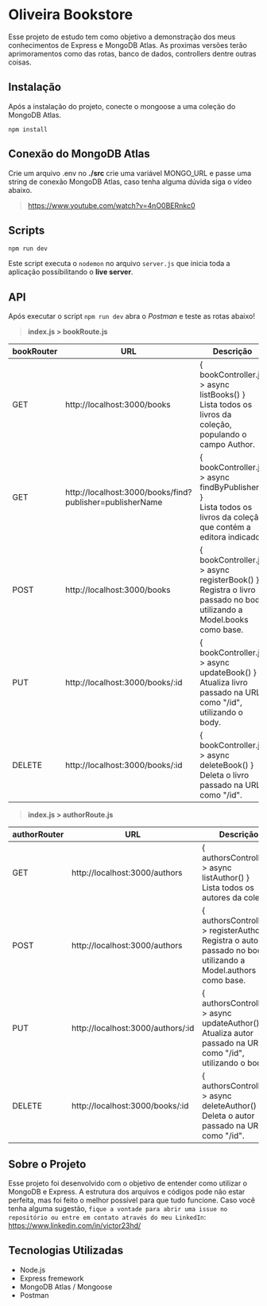 # Oliveira Bookstore
 
Esse projeto de estudo tem como objetivo a demonstração dos meus conhecimentos de Express e MongoDB Atlas. As proximas versões terão aprimoramentos como das rotas, banco de dados, controllers dentre outras coisas.

## Instalação
Após a instalação do projeto, conecte o mongoose a uma coleção do MongoDB Atlas.
```console
npm install
```

## Conexão do MongoDB Atlas
Crie um arquivo .env no **./src** crie uma variável MONGO_URL e passe uma string de conexão MongoDB Atlas, caso tenha alguma dúvida siga o vídeo abaixo.

> https://www.youtube.com/watch?v=4nO0BERnkc0

## Scripts
```console
npm run dev
```
Este script executa o `nodemon` no arquivo `server.js` que inicia toda a aplicação possibilitando o **live server**.

## API
Após executar o script `npm run dev` abra o *Postman* e teste as rotas abaixo!

> **index.js > bookRoute.js**  

<table>
  <thead>
    <tr>
      <th> bookRouter </th>
      <th>URL</th>
      <th>Descrição</th>
    </tr>
  </thead>
  <tbody>
    <tr>
      <td> GET </td>
      <td> http://localhost:3000/books </td>
      <td> { bookController.js > async listBooks() } <br> Lista todos os livros da coleção, populando o campo Author. </td>	    
    </tr>
   <tr>
      <td> GET </td>
      <td> http://localhost:3000/books/find?publisher=publisherName</td>
      <td> { bookController.js > async findByPublisher() } <br> Lista todos os livros da coleção que contém a editora indicado. </td>	    
    </tr>
    <tr>
      <td> POST </td>
      <td> http://localhost:3000/books</td>
      <td> { bookController.js > async registerBook() } <br> Registra o livro passado no body utilizando a Model.books como base. </td>	    
    </tr>
   <tr>
      <td> PUT </td>
      <td> http://localhost:3000/books/:id</td>
      <td> { bookController.js > async updateBook() } <br> Atualiza livro passado na URL como "/id", utilizando o body. </td>	    
    </tr>
    <tr>
      <td> DELETE </td>
      <td> http://localhost:3000/books/:id</td>
      <td> { bookController.js > async deleteBook() } <br> Deleta o livro passado na URL como "/id". </td>	    
    </tr>
  </tbody>
</table>


> **index.js > authorRoute.js**  

<table>
  <thead>
    <tr>
      <th> authorRouter </th>
      <th>URL</th>
      <th>Descrição</th>
    </tr>
  </thead>
  <tbody>
    <tr>
      <td> GET </td>
      <td> http://localhost:3000/authors </td>
      <td> { authorsController.js > async listAuthor() } <br> Lista todos os autores da coleção. </td>	    
    </tr>
    <tr>
      <td> POST </td>
      <td> http://localhost:3000/authors </td>
      <td> { authorsController.js > registerAuthor() } <br> Registra o autor passado no body utilizando a Model.authors como base. </td>	    
    </tr>
   <tr>
      <td> PUT </td>
      <td> http://localhost:3000/authors/:id </td>
      <td> { authorsController.js > async updateAuthor() } <br> Atualiza autor passado na URL como "/id", utilizando o body. </td>	    
    </tr>
    <tr>
      <td> DELETE </td>
      <td> http://localhost:3000/books/:id</td>
      <td> { authorsController.js > async deleteAuthor() } <br> Deleta o autor passado na URL como "/id". </td>	    
    </tr>
  </tbody>
</table>

## Sobre o Projeto
Esse projeto foi desenvolvido com o objetivo de entender como utilizar o MongoDB e Express. A estrutura dos arquivos e códigos pode não estar perfeita, mas foi feito o melhor possível para que tudo funcione. Caso você tenha alguma sugestão, `fique a vontade para abrir uma issue no repositório ou entre em contato através do meu LinkedIn`: https://www.linkedin.com/in/victor23hd/

## Tecnologias Utilizadas
* Node.js
* Express fremework
* MongoDB Atlas / Mongoose
* Postman
